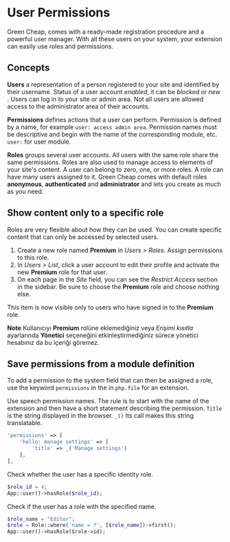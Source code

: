 # User Permissions
<p class="uk-article-lead">Green Cheap, comes with a ready-made registration procedure and a powerful user manager. With all these users on your system, your extension can easily use roles and permissions.</p>

## Concepts

**Users** a representation of a person registered to your site and identified by their username. Status of a user account *enabled*, it can be *blocked* or *new* . Users can log in to your site or admin area. Not all users are allowed access to the administrator area of their accounts.

**Permissions** defines actions that a user can perform. Permission is defined by a name, for example `user: access admin area`. Permission names must be descriptive and begin with the name of the corresponding module, etc. `user:` for user module.

**Roles** groups several user accounts. All users with the same role share the same permissions. Roles are also used to manage access to elements of your site's content. A user can belong to zero, one, or more roles. A role can have many users assigned to it. Green Cheap comes with default roles **anonymous**, **authenticated** and **administrator** and lets you create as much as you need.

## Show content only to a specific role

Roles are very flexible about how they can be used. You can create specific content that can only be accessed by selected users.

1. Create a new role named **Premium** in *Users > Roles*. Assign permissions to this role.
2. In *Users > List*, click a user account to edit their profile and activate the new **Premium** role for that user.
3. On each page in the *Site* field, you can see the *Restrict Access* section in the sidebar. Be sure to choose the **Premium** role and choose nothing else.

This item is now visible only to users who have signed in to the **Premium** role.

**Note** Kullanıcıyı **Premium** rolüne eklemediğiniz veya *Erişimi kısıtla* ayarlarında **Yönetici** seçeneğini etkinleştirmediğiniz sürece yönetici hesabınız da bu içeriği göremez.

## Save permissions from a module definition

To add a permission to the system field that can then be assigned a role, use the keyword `permissions` in the in `php.file` for an extension.

Use speech permission names. The rule is to start with the name of the extension and then have a short statement describing the permission. `Title` is the string displayed in the browser. `_()` Its call makes this string translatable.

```php
'permissions' => [
    'hello: manage settings' => [
        'title' => _('Manage settings')
    ],
],
```

Check whether the user has a specific identity role.

```php
$role_id = 4;
App::user()->hasRole($role_id);
```

Check if the user has a role with the specified name.

```php
$role_name = "Editor";
$role = Role::where('name = ?', [$role_name])->first();
App::user()->hasRole($role->id);
```